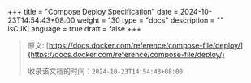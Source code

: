 +++
title = "Compose Deploy Specification"
date = 2024-10-23T14:54:43+08:00
weight = 130
type = "docs"
description = ""
isCJKLanguage = true
draft = false
+++

> 原文: [https://docs.docker.com/reference/compose-file/deploy/](https://docs.docker.com/reference/compose-file/deploy/)
>
> 收录该文档的时间：`2024-10-23T14:54:43+08:00`

